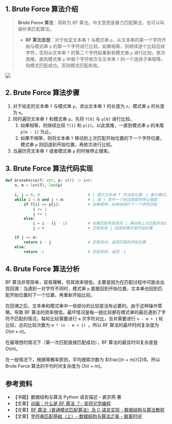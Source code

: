 ## 1. Brute Force 算法介绍

> **Brute Force 算法**：简称为 BF 算法。中文意思是暴力匹配算法，也可以叫做朴素匹配算法。
>
> - **BF 算法思想**：对于给定文本串 `T` 与模式串 `p`，从文本串的第一个字符开始与模式串 `p` 的第一个字符进行比较，如果相等，则继续逐个比较后续字符，否则从文本串 `T` 的第二个字符起重新和模式串 `p` 进行比较。依次类推，直到模式串 `p` 中每个字符依次与文本串 `T` 的一个连续子串相等，则模式匹配成功。否则模式匹配失败。

![](https://qcdn.itcharge.cn/images/20220205003716.png)

## 2. Brute Force 算法步骤

1. 对于给定的文本串 `T` 与模式串 `p`，求出文本串 `T` 的长度为 `n`，模式串 `p` 的长度为 `m`。
2. 同时遍历文本串 `T` 和模式串 `p`，先将 `T[0]` 与 `p[0]` 进行比较。
   1. 如果相等，则继续比较 `T[1]` 和 `p[1]`。以此类推，一直到模式串 `p` 的末尾 `p[m - 1]` 为止。
   2. 如果不相等，则将文本串 `T` 移动到上次匹配开始位置的下一个字符位置，模式串 `p` 则回退到开始位置，再依次进行比较。
3. 当遍历完文本串 `T` 或者模式串 `p` 的时候停止搜索。

## 3. Brute Force 算法代码实现

```Python
def bruteForce(T: str, p: str) -> int:
    n, m = len(T), len(p)
    
    i, j = 0, 0                     # i 表示文本串 T 的当前位置，j 表示模式串 p 的当前位置
    while i < n and j < m:          # i 或 j 其中一个到达尾部时停止搜索
        if T[i] == p[j]:            # 如果相等，则继续进行下一个字符匹配
            i += 1
            j += 1
        else:
            i = i - (j - 1)         # 如果匹配失败则将 i 移动到上次匹配开始位置的下一个位置
            j = 0                   # 匹配失败 j 回退到模式串开始位置

    if j == m:
        return i - j                # 匹配成功，返回匹配的开始位置
    else:
        return -1                   # 匹配失败，返回 -1
```

## 4. Brute Force 算法分析

BF 算法非常简单，容易理解，但其效率很低。主要是因为在匹配过程中可能会出现回溯：当遇到一对字符不同时，模式串 `p` 直接回到开始位置，文本串也回到匹配开始位置的下一个位置，再重新开始比较。

在回溯之后，文本串和模式串中一些部分的比较是没有必要的。由于这种操作策略，导致 BF 算法的效率很低。最坏情况是每一趟比较都在模式串的最后遇到了字符不匹配的情况，每轮比较需要进行 `m` 次字符对比，总共需要进行 `n - m + 1` 轮比较，总的比较次数为 `m * (n - m + 1) `。所以 BF 算法的最坏时间复杂度为 $O(m \times n)$。

在最理想的情况下（第一次匹配直接匹配成功），BF 算法的最佳时间复杂度是 $O(m)$。

在一般情况下，根据等概率原则，平均搜索次数为 $\frac{(n + m)}{2}$，所以 Brute Force 算法的平均时间复杂度为 $O(n + m)$。

## 参考资料

- 【书籍】数据结构与算法 Python 语言描述 - 裘宗燕 著
- 【文章】[动画：什么是 BF 算法 ？- 吴师兄学编程](https://www.cxyxiaowu.com/560.html)
- 【文章】[BF 算法（普通模式匹配算法）及 C 语言实现 - 数据结构与算法教程](http://data.biancheng.net/view/12.html)
- 【文章】[字符串匹配基础（上）- 数据结构与算法之美 - 极客时间](https://time.geekbang.org/column/article/71187)
